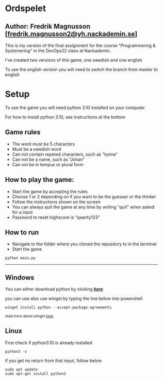 # Ordspelet
## Author: Fredrik Magnusson [fredrik.magnusson2@yh.nackademin.se] ##

This is my version of the final assignment for the course "Programmering & Systemering" in the DevOps22 class at Nackademin.

I've created two versions of this game, one swedish and one english

To use the english version you will need to switch the branch from master to english


# **Setup** 
To use the game you will need python 3.10 installed on your computer

For how to install python 3.10, see instructions at the bottom


## **Game rules** ##
- The word must be 5 characters 
- Must be a swedish word
- Can not contain repeted characters, such as "tunna"
- Can not be a name, such as "Johan"
- Can not be in tempus or plural form

## **How to play the game:** ##
- Start the game by accepting the rules
- Choose 1 or 2 depending on if you want to be the guesser or the thinker
- Follow the instructions shown on the screen
- You can always quit the game at any time by writing "quit" when asked for a input
- Password to reset highscore is "qwerty123"

## **How to run** ##

- Navigate to the folder where you cloned the repository to in the terminal
- Start the game
```
python main.py 
```
-----



## **Windows** ##

You can either download python by clicking **_[here](https://www.python.org/downloads/)_**

you can use also use winget by typing the line below into powershell
```powershell
winget install python --accept-package-agreements
```
<sup>read more about winget [here](https://learn.microsoft.com/en-us/windows/package-manager/winget/)</sup>

## **Linux** ##

First check if python3.10 is already installed
```
python3 -v
```
if you get no return from that input, follow below
```
sudo apt update
sudo apt-get install python3
```
